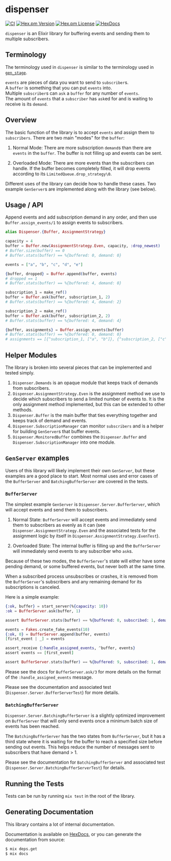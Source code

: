 # dispenser

[![CI](https://github.com/discord/dispenser/actions/workflows/ci.yml/badge.svg)](https://github.com/discord/dispenser/actions/workflows/ci.yml)
[![Hex.pm Version](http://img.shields.io/hexpm/v/dispenser.svg?style=flat)](https://hex.pm/packages/dispenser)
[![Hex.pm License](http://img.shields.io/hexpm/l/dispenser.svg?style=flat)](https://hex.pm/packages/dispenser)
[![HexDocs](https://img.shields.io/badge/HexDocs-Yes-blue)](https://hexdocs.pm/dispenser)

`dispenser` is an Elixir library for buffering events and sending them to multiple subscribers.

## Terminology

The terminology used in `dispenser` is similar to the terminology used in [`gen_stage`](https://hex.pm/packages/gen_stage).

`events` are pieces of data you want to send to `subscriber`s.  
A `buffer` is something that you can put `events` into.  
Multiple `subscriber`s can `ask` a `buffer` for any number of `events`.  
The amount of `events` that a `subscriber` has `ask`ed for and is waiting to receive is its `demand`.

## Overview

The basic function of the library is to accept `events` and assign them to `subscribers`.
There are two main "modes" for the `buffer`:

1. Normal Mode: There are more subscription `demand`s than there are `events` in the `buffer`.
The buffer is not filling up and events can be sent.

2. Overloaded Mode: There are more events than the subscribers can handle.
If the buffer becomes completely filled, it will drop events according to its `LimitedQueue.drop_strategy\0`.

Different uses of the library can decide how to handle these cases.
Two example `GenServer`s are implemented along with the library (see below).

## Usage / API

Append events and add subscription demand in any order, and then use `Buffer.assign_events/1` to assign events to subscribers.

```elixir
alias Dispenser.{Buffer, AssignmentStrategy}

capacity = 4
buffer = Buffer.new(AssignmentStrategy.Even, capacity, :drop_newest)
# Buffer.size(buffer) == 0
# Buffer.stats(buffer) == %{buffered: 0, demand: 0}

events = ["a", "b", "c", "d", "e"]

{buffer, dropped} = Buffer.append(buffer, events)
# dropped == 1
# Buffer.stats(buffer) == %{buffered: 4, demand: 0}

subscription_1 = make_ref()
buffer = Buffer.ask(buffer, subscription_1, 2)
# Buffer.stats(buffer) == %{buffered: 4, demand: 2}

subscription_2 = make_ref()
buffer = Buffer.ask(buffer, subscription_2, 2)
# Buffer.stats(buffer) == %{buffered: 4, demand: 4}

{buffer, assignments} = Buffer.assign_events(buffer)
# Buffer.stats(buffer) == %{buffered: 0, demand: 0}
# assignments == [{^subscription_1, ["a", "b"]}, {^subscription_2, ["c", "d"]}]
```

## Helper Modules

The library is broken into several pieces that can be implemented and tested simply.

1. `Dispenser.Demands` is an opaque module that keeps track of demands from subscribers.
2. `Dispenser.AssignmentStrategy.Even` is the assignment method we use to decide which subscribers to send a limited number of events to. It is the only assignment method implemented, but this can be extended to other methods.
3. `Dispenser.Buffer` is the main buffer that ties everything together and keeps track of demand and events.
4. `Dispenser.SubscriptionManager` can monitor `subscribers` and is a helper for building `GenServer`s that buffer events.
5. `Dispenser.MonitoredBuffer` combines the `Dispenser.Buffer` and `Dispenser.SubscriptionManager` into one module.

## `GenServer` examples

Users of this library will likely implement their own `GenServer`, but these examples are a good place to start.
Most normal uses and error cases of the `BufferServer` and `BatchingBufferServer` are covered in the tests.

### `BufferServer`

The simplest example `GenServer` is `Dispenser.Server.BufferServer`, which will accept events and send them to subscribers.

1. Normal State:
`BufferServer` will accept events and immediately send them to subscribers as evenly as it can (see `Dispenser.AssignmentStrategy.Even` and the associated tests for the assignment logic by itself in `Dispenser.AssignmentStrategy.EvenTest`).

2. Overloaded State: 
The internal buffer is filling up and the `BufferServer` will immediately send events to any subscriber who `ask`s.

Because of these two modes, the `BufferServer`'s state will either have some pending demand, or some buffered events, but never both at the same time.

When a subscribed process unsubscribes or crashes, it is removed from the `BufferServer`'s subscribers and any remaining demand for its subscriptions is canceled.

Here is a simple example:

```elixir
{:ok, buffer} = start_server(%{capacity: 10})
:ok = BufferServer.ask(buffer, 1)

assert BufferServer.stats(buffer) == %{buffered: 0, subscribed: 1, demand: 1}

events = Fakes.create_fake_events(10)
{:ok, 0} = BufferServer.append(buffer, events)
[first_event | _] = events

assert_receive {:handle_assigned_events, ^buffer, events}
assert events == [first_event]

assert BufferServer.stats(buffer) == %{buffered: 9, subscribed: 1, demand: 0}
```

Please see the docs for `BufferServer.ask/3` for more details on the format of the `:handle_assigned_events` message.

Please see the documentation and associated test (`Dispenser.Server.BufferServerTest`) for more details.

### `BatchingBufferServer`

`Dispenser.Server.BatchingBufferServer` is a slightly optimized improvement on `BufferServer` 
that will only send events once a minimum batch size of events has been reached.

The `BatchingBufferServer` has the two states from `BufferServer`, 
but it has a third state where it is waiting for the buffer to reach a specified size before sending out events.
This helps reduce the number of messages sent to subscribers that have demand > 1.

Please see the documentation for `BatchingBufferServer` and associated test (`Dispenser.Server.BatchingBufferServerTest`) for details.

## Running the Tests

Tests can be run by running `mix test` in the root of the library.

## Generating Documentation

This library contains a lot of internal documentation.

Documentation is available on [HexDocs](https://hexdocs.pm/dispenser), 
or you can generate the documentation from source:

```bash
$ mix deps.get
$ mix docs
```
